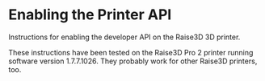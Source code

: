 # Enabling the Printer API

Instructions for enabling the developer API on the Raise3D 3D printer.

These instructions have been tested on the Raise3D Pro 2 printer running software version
1.7.7.1026. They probably work for other Raise3D printers, too.

